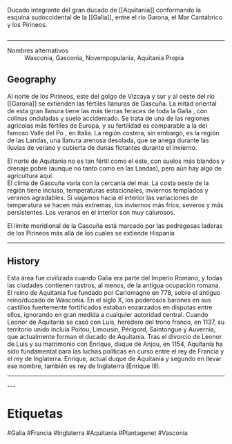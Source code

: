 Ducado integrante del gran ducado de [[Aquitania]] conformando la esquina sudoccidental de la [[Galia]], entre el río Garona, el Mar Cantábrico y los Pirineos. 
 <section class="wa-section main-content"><p></p><div id="39cfae05ad611c8a4958721251afb4dd" class="visibility-toggler image-thumb-container user-css-image-thumbnail position-relative padding-10 "><img src="https://worldanvil.com/uploads/images/3e862d93cd224e4974dc5aa7b5462bdd.png" alt title="Gascuña" /></div>
<hr /><p></p></section>  <section data-section-id="alternativename" class="wa-section public"><dl><dt>Nombres alternativos</dt><dd>Wasconia, Gasconia, Novempopulania, Aquitania Propia</dd></dl></section><section data-section-id="geography" class="wa-section public"><h2>Geography</h2>
Al norte de los Pirineos, este del golgo de Vizcaya y sur y  al oeste del río [[Garona]] se extienden las fértiles llanuras de Gascuña. La mitad oriental de esta gran llanura tiene las más tierras feraces de toda la Galia , con colinas onduladas y suelo accidentado. Se trata de una de las regiones agrícolas más fértiles de Europa, y su fertilidad es comparable a la del famoso Valle del Po , en Italia. La región costera, sin embargo, es la región de las Landas, una llanura arenosa desolada, que se anega durante las lluvias de verano y cubierta de dunas flotantes durante el invierno. 
<p>
El norte de Aquitania no es tan fértil como el este, con suelos más blandos y drenaje pobre (aunque no tanto como en las Landas), pero aún hay algo de agricultura aquí.
<br />
El clima de Gascuña varía con la cercanía del mar. La costa oeste de la región tiene incluso, temperaturas estacionales, inviernos templados y veranos agradables. Si viajamos hacia el interior las variaciones de temperatura se hacen más extremas, los inviernos más fríos, severos y más persistentes. Los veranos en el interior son muy calurosos.
<br />
</p>
<p>
El límite meridional de la Gascuña está marcado por las pedregosas laderas de los <span class="article-link article-explorer-link entity-link wa-link" data-article-privacy="public" data-article-id="53792d76-7259-443a-a6ce-9b9cf0698386" data-template-type="location" data-article="53792d76-7259-443a-a6ce-9b9cf0698386">Pirineos</span> más allá de los cuales se extiende Hispania</p><hr /></section><section data-section-id="history" class="wa-section public"><h2>History</h2>
<p>Esta área fue civilizada cuando Galia era parte del Imperio Romano, y todas las ciudades contienen rastros, al menos, de la antigua ocupación romana. El reino de Aquitania fue fundado por Carlomagno en 778, sobre el antiguo reino/ducado de Wasconia. En el siglo X, los poderosos barones en sus castillos fuertemente fortificados estaban enzarzados en disputas entre ellos, ignorando en gran medida a cualquier autoridad central. Cuando Leonor de Aquitania se casó con Luis, heredero del trono franco, en 1137, su territorio unido incluía Poitou, Limousin, Périgord, Saintongue y Auvernia, que actualmente forman el ducado de Aquitania. Tras el divorcio de Leonor de Luis y su matrimonio con Enrique, duque de Anjou, en 1154, Aquitania ha sido fundamental para las luchas políticas en curso entre el rey de Francia y el rey de Inglaterra. Enrique, actual duque de Aquitania y segundo en llevar ese nombre, también es rey de Inglaterra (Enrique III).</p><hr /></section>   
--- 

# Etiquetas 
#Galia #Francia #Inglaterra #Aquitania #Plantagenet #Vasconia 

